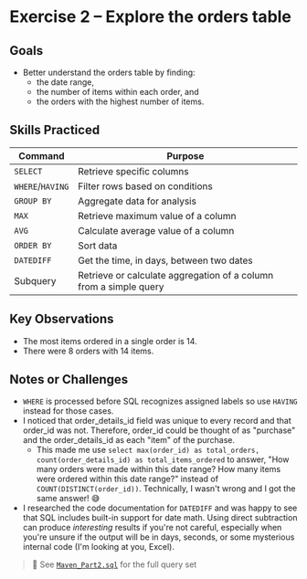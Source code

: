 # Exercise 2 – Explore the orders table

## Goals
- Better understand the orders table by finding:
  - the date range,
  - the number of items within each order, and
  - the orders with the highest number of items.

## Skills Practiced
| Command     | Purpose                                |
|-------------|----------------------------------------|
| `SELECT`    | Retrieve specific columns       |
| `WHERE`/`HAVING`     | Filter rows based on conditions |
| `GROUP BY`  | Aggregate data for analysis   |
| `MAX`| Retrieve maximum value of a column |
| `AVG` | Calculate average value of a column |
| `ORDER BY`  | Sort data |
| `DATEDIFF`| Get the time, in days, between two dates |
| Subquery      | Retrieve or calculate aggregation of a column from a simple query        |

## Key Observations
- The most items ordered in a single order is 14.
- There were 8 orders with 14 items.

## Notes or Challenges
- `WHERE` is processed before SQL recognizes assigned labels so use `HAVING` instead for those cases.
- I noticed that order_details_id field was unique to every record and that order_id was not. Therefore, order_id could be thought of as "purchase" and the order_details_id as each "item" of the purchase.
  - This made me use `select max(order_id) as total_orders, count(order_details_id) as total_items_ordered` to answer, "How many orders were made within this date range? How many items were ordered within this date range?" instead of `COUNT(DISTINCT(order_id))`. Technically, I wasn't wrong and I got the same answer! 😅
- I researched the code documentation for `DATEDIFF` and was happy to see that SQL includes built-in support for date math. Using direct subtraction can produce *interesting* results if you're not careful, especially when you're unsure if the output will be in days, seconds, or some mysterious internal code (I'm looking at you, Excel).
  
> 📝 See [`Maven_Part2.sql`](../code/Maven_Part2.sql) for the full query set
